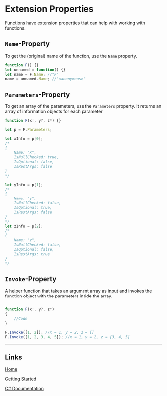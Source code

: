 # Extension Properties

Functions have extension properties that can help with working with functions.

## `Name`-Property

To get the (original) name of the function, use the `Name` property.

```js
function F() {}
let unnamed = function() {}
let name = F.Name; //"F"
name = unnamed.Name; //"<anonymous>"
```

## `Parameters`-Property

To get an array of the parameters, use the `Parameters` property.
It returns an array of information objects for each parameter

```js
function F(x!, y?, z*) {}

let p = F.Parameters;

let xInfo = p[0];
/*
{
	Name: "x",
	IsNullChecked: true,
	IsOptional: false,
	IsRestArgs: false
}
*/

let yInfo = p[1];
/*
{
	Name: "y",
	IsNullChecked: false,
	IsOptional: true,
	IsRestArgs: false
}
*/
let zInfo = p[2];
/*
{
	Name: "z",
	IsNullChecked: false,
	IsOptional: false,
	IsRestArgs: true
}
*/


```

## `Invoke`-Property

A helper function that takes an argument array as input and invokes the function object with the parameters inside the array.

```js

function F(x!, y?, z*)
{
	//Code
}

F.Invoke([1, 2]); //x = 1, y = 2, z = []
F.Invoke([1, 2, 3, 4, 5]); //x = 1, y = 2, z = [3, 4, 5]

```

___

## Links

[Home](https://bytechkr.github.io/BadScript2/)

[Getting Started](https://bytechkr.github.io/BadScript2/GettingStarted.html)

[C# Documentation](https://bytechkr.github.io/BadScript2/reference/index.html)